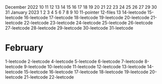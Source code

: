 December 2022
10
11
12
13
14
15
16
17
18
19
20
21
22
23
24
25
26
27
29
30
31
January 2023
1
2
3
4
5
6
7
8
9
10
11-pointer
12-files
13
14-leetcode
15-leetcode
16-leetcode
17-leetcode
18-leetcode
19-leetcode
20-leetcode
21-leetcode
22-leetcode
23-leetcode
24-leetcode
25-leetcode
26-leetcode
27-leetcode
28-leetcode
29-leetcode
30-leetcode
31-leetcode
# February
1-leetcode
2-leetcode
4-leetcode
5-leetcode
6-leetcode
7-leetcode
8-leetcode
9-leetcode
10-leetcode
11-leetcode
12-leetcode
13-leetcode
14-leetcode
15-leetcode
16-leetcode
17-leetcode
18-leetcode
19-leetcode
20-leetcode
21-leetcode
22-leetcode